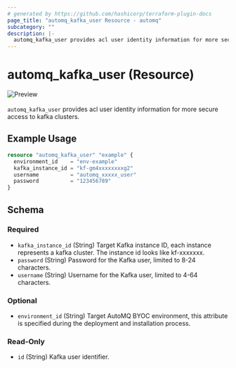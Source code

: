 ```yaml
---
# generated by https://github.com/hashicorp/terraform-plugin-docs
page_title: "automq_kafka_user Resource - automq"
subcategory: ""
description: |-
  automq_kafka_user provides acl user identity information for more secure access to kafka clusters.
---
```


# automq_kafka_user (Resource)

![Preview](https://img.shields.io/badge/Lifecycle_Stage-Preview-blue?style=flat&logoColor=8A3BE2&labelColor=rgba)<br><br>`automq_kafka_user` provides acl user identity information for more secure access to kafka clusters.

## Example Usage

```terraform
resource "automq_kafka_user" "example" {
  environment_id    = "env-example"
  kafka_instance_id = "kf-gm4xxxxxxxxg2"
  username          = "automq_xxxxx_user"
  password          = "123456789"
}
```

<!-- schema generated by tfplugindocs -->
## Schema

### Required

- `kafka_instance_id` (String) Target Kafka instance ID, each instance represents a kafka cluster. The instance id looks like kf-xxxxxxx.
- `password` (String) Password for the Kafka user, limited to 8-24 characters.
- `username` (String) Username for the Kafka user, limited to 4-64 characters.

### Optional

- `environment_id` (String) Target AutoMQ BYOC environment, this attribute is specified during the deployment and installation process.

### Read-Only

- `id` (String) Kafka user identifier.
